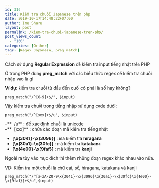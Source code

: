 ```yaml
---
id: 316
title: Kiểm tra chuỗi Japanese trên php
date: 2019-10-17T14:48:22+07:00
author: Ime Share
layout: post
permalink: /kiem-tra-chuoi-japanese-tren-php/
post_views_count:
  - "160"
categories: [Orther]
tags: [Regex Japanese, preg_match]
---
```

Cách sử dụng **Regular Expression** để kiểm tra input tiếng nhật trên PHP

Ở trong PHP dùng **preg_match** với các biểu thức regex để kiểm tra chuỗi nhập vào là gì

**Ví dụ:** kiểm tra chuỗi từ đầu đến cuối có phải là số hay không?

```
preg_match("/^[0-9]+$/", $input)
```

Vậy kiểm tra chuỗi trong tiếng nhập sử dụng code dưới:

```
preg_match("/^[xxx]+$/u", $input)
```

&#8211;**  /u** : để xác định chuỗi là unicode  
&#8211;**  [xxx]** : chứa các đoạn mã kiểm tra tiếng nhật  
+ **[\x{3041}-\x{3096}]** : mã kiểm tra **hiragana**  
+ **[\x{30a1}-\x{30fc}]** : mã kiểm tra **katakana**  
+ **[\x{4e00}-\x{9faf}]** : mã kiểm tra **kanji**

Ngoài ra tùy vào mục đích thì thêm những đoạn regex khác nhau vào nữa.

VD: Kiểm tra một chuỗi là chữ cái, số, hiragana, katakana và kanji

```
preg_match("/^[a-zA-Z0-9\x{3041}-\x{3096}\x{30a1}-\x{30fc}\x{4e00}-\x{9faf}]+$/u",$input)
```